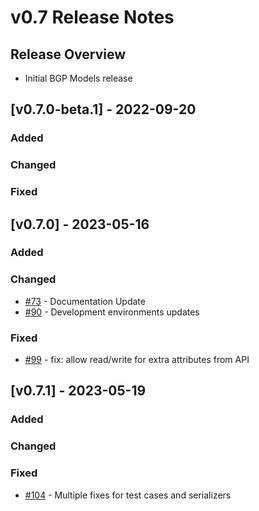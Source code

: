 # v0.7 Release Notes

## Release Overview

- Initial BGP Models release

## [v0.7.0-beta.1] - 2022-09-20

### Added

### Changed

### Fixed

## [v0.7.0] - 2023-05-16

### Added

### Changed
- [#73](https://github.com/nautobot/nautobot-plugin-bgp-models/pull/73) - Documentation Update
- [#90](https://github.com/nautobot/nautobot-plugin-bgp-models/pull/90) - Development environments updates

### Fixed

- [#99](https://github.com/nautobot/nautobot-plugin-bgp-models/pull/99) - fix: allow read/write for extra attributes from API

## [v0.7.1] - 2023-05-19

### Added

### Changed

### Fixed

- [#104](https://github.com/nautobot/nautobot-plugin-bgp-models/pull/104) - Multiple fixes for test cases and serializers 
